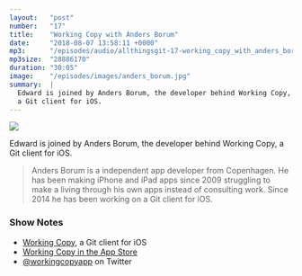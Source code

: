 ```yaml
---
layout:   "post"
number:   "17"
title:    "Working Copy with Anders Borum"
date:     "2018-08-07 13:58:11 +0000"
mp3:      "/episodes/audio/allthingsgit-17-working_copy_with_anders_borum.mp3"
mp3size:  "28886170"
duration: "30:05"
image:    "/episodes/images/anders_borum.jpg"
summary:  |
  Edward is joined by Anders Borum, the developer behind Working Copy,
  a Git client for iOS.
---
```


<div id="profile">
    <img src="images/anders_borum.jpg" class="profile_photo">
</div>

Edward is joined by Anders Borum, the developer behind Working Copy,
a Git client for iOS.

> Anders Borum is a independent app developer from Copenhagen.  He has
> been making iPhone and iPad apps since 2009 struggling to make a living 
> through his own apps instead of consulting work. Since 2014 he has been
> working on a Git client for iOS.

### Show Notes

* [Working Copy](https://workingcopyapp.com), a Git client for iOS
* [Working Copy in the App Store](https://itunes.apple.com/us/app/working-copy/id896694807?mt=8)
* [@workingcopyapp](https://twitter.com/workingcopyapp) on Twitter
